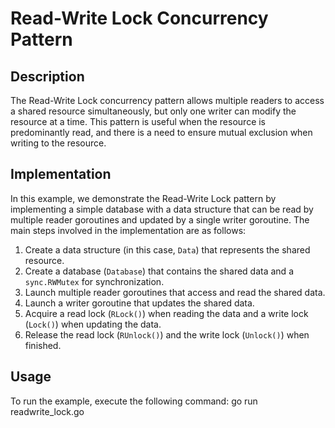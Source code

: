 # Read-Write Lock Concurrency Pattern

## Description
The Read-Write Lock concurrency pattern allows multiple readers to access a shared resource simultaneously, but only one writer can modify the resource at a time. This pattern is useful when the resource is predominantly read, and there is a need to ensure mutual exclusion when writing to the resource.

## Implementation
In this example, we demonstrate the Read-Write Lock pattern by implementing a simple database with a data structure that can be read by multiple reader goroutines and updated by a single writer goroutine. The main steps involved in the implementation are as follows:

1. Create a data structure (in this case, `Data`) that represents the shared resource.
2. Create a database (`Database`) that contains the shared data and a `sync.RWMutex` for synchronization.
3. Launch multiple reader goroutines that access and read the shared data.
4. Launch a writer goroutine that updates the shared data.
5. Acquire a read lock (`RLock()`) when reading the data and a write lock (`Lock()`) when updating the data.
6. Release the read lock (`RUnlock()`) and the write lock (`Unlock()`) when finished.

## Usage
To run the example, execute the following command:
go run readwrite_lock.go